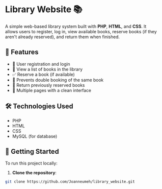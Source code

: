# Library Website 📚

A simple web-based library system built with **PHP**, **HTML**, and **CSS**. It allows users to register, log in, view available books, reserve books (if they aren't already reserved), and return them when finished.

## 🌟 Features

- 🔐 User registration and login
- 📖 View a list of books in the library
- ✅ Reserve a book (if available)
- 🚫 Prevents double booking of the same book
- 🔁 Return previously reserved books
- 📄 Multiple pages with a clean interface

## 🛠 Technologies Used

- PHP
- HTML
- CSS
- MySQL (for database)

## 🚀 Getting Started

To run this project locally:

1. **Clone the repository**:

```bash
git clone https://github.com/Joanneumeh/library_website.git
